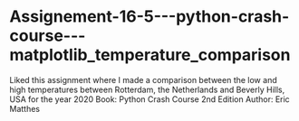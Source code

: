 # Assignement-16-5---python-crash-course---matplotlib_temperature_comparison
Liked this assignment where I made a comparison between the low and high temperatures between Rotterdam, the Netherlands and Beverly Hills, USA for the year 2020
Book: Python Crash Course 2nd Edition
Author: Eric Matthes

